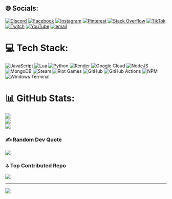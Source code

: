 
## 🌐 Socials:
[![Discord](https://img.shields.io/badge/Discord-%237289DA.svg?logo=discord&logoColor=white)](https://discord.gg/dyd8DXbrVq) [![Facebook](https://img.shields.io/badge/Facebook-%231877F2.svg?logo=Facebook&logoColor=white)](https://facebook.com/JulianVx2) [![Instagram](https://img.shields.io/badge/Instagram-%23E4405F.svg?logo=Instagram&logoColor=white)](https://instagram.com/julianv2212) [![Pinterest](https://img.shields.io/badge/Pinterest-%23E60023.svg?logo=Pinterest&logoColor=white)](https://pinterest.com/julianv2212) [![Stack Overflow](https://img.shields.io/badge/-Stackoverflow-FE7A16?logo=stack-overflow&logoColor=white)](https://stackoverflow.com/users/19374133) [![TikTok](https://img.shields.io/badge/TikTok-%23000000.svg?logo=TikTok&logoColor=white)](https://tiktok.com/@julianv2212) [![Twitch](https://img.shields.io/badge/Twitch-%239146FF.svg?logo=Twitch&logoColor=white)](https://twitch.tv/julianv2v) [![YouTube](https://img.shields.io/badge/YouTube-%23FF0000.svg?logo=YouTube&logoColor=white)](https://youtube.com/@JulianV) [![email](https://img.shields.io/badge/Email-D14836?logo=gmail&logoColor=white)](mailto:julianv2212@gmail.com) 

# 💻 Tech Stack:
![JavaScript](https://img.shields.io/badge/javascript-%23323330.svg?style=plastic&logo=javascript&logoColor=%23F7DF1E) ![Lua](https://img.shields.io/badge/lua-%232C2D72.svg?style=plastic&logo=lua&logoColor=white) ![Python](https://img.shields.io/badge/python-3670A0?style=plastic&logo=python&logoColor=ffdd54) ![Render](https://img.shields.io/badge/Render-%46E3B7.svg?style=plastic&logo=render&logoColor=white) ![Google Cloud](https://img.shields.io/badge/GoogleCloud-%234285F4.svg?style=plastic&logo=google-cloud&logoColor=white) ![NodeJS](https://img.shields.io/badge/node.js-6DA55F?style=plastic&logo=node.js&logoColor=white) ![MongoDB](https://img.shields.io/badge/MongoDB-%234ea94b.svg?style=plastic&logo=mongodb&logoColor=white) ![Steam](https://img.shields.io/badge/steam-%23000000.svg?style=plastic&logo=steam&logoColor=white) ![Riot Games](https://img.shields.io/badge/riotgames-D32936.svg?style=plastic&logo=riotgames&logoColor=white) ![GitHub](https://img.shields.io/badge/github-%23121011.svg?style=plastic&logo=github&logoColor=white) ![GitHub Actions](https://img.shields.io/badge/github%20actions-%232671E5.svg?style=plastic&logo=githubactions&logoColor=white) ![NPM](https://img.shields.io/badge/NPM-%23CB3837.svg?style=plastic&logo=npm&logoColor=white) ![Windows Terminal](https://img.shields.io/badge/Windows%20Terminal-%234D4D4D.svg?style=plastic&logo=windows-terminal&logoColor=white)
# 📊 GitHub Stats:
![](https://github-readme-stats.vercel.app/api?username=julianv22&theme=dark&hide_border=false&include_all_commits=true&count_private=true)<br/>
![](https://nirzak-streak-stats.vercel.app/?user=julianv22&theme=dark&hide_border=false)<br/>
![](https://github-readme-stats.vercel.app/api/top-langs/?username=julianv22&theme=dark&hide_border=false&include_all_commits=true&count_private=true&layout=compact)

### ✍️ Random Dev Quote
![](https://quotes-github-readme.vercel.app/api?type=horizontal&theme=radical)

### 🔝 Top Contributed Repo
![](https://github-contributor-stats.vercel.app/api?username=julianv22&limit=5&theme=dark&combine_all_yearly_contributions=true)

---
[![](https://visitcount.itsvg.in/api?id=julianv22&icon=0&color=0)](https://visitcount.itsvg.in)

<!-- Proudly created with GPRM ( https://gprm.itsvg.in ) -->
